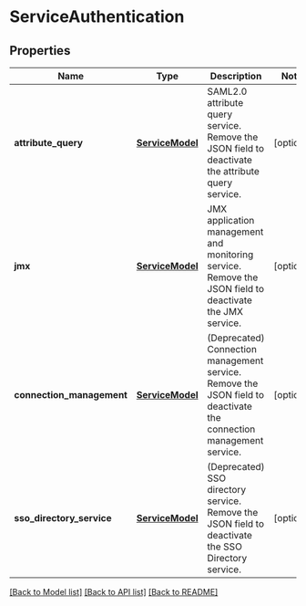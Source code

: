 # ServiceAuthentication

## Properties
Name | Type | Description | Notes
------------ | ------------- | ------------- | -------------
**attribute_query** | [**ServiceModel**](ServiceModel.md) | SAML2.0 attribute query service. Remove the JSON field to deactivate the attribute query service. | [optional] 
**jmx** | [**ServiceModel**](ServiceModel.md) | JMX application management and monitoring service. Remove the JSON field to deactivate the JMX service. | [optional] 
**connection_management** | [**ServiceModel**](ServiceModel.md) | (Deprecated) Connection management service. Remove the JSON field to deactivate the connection management service. | [optional] 
**sso_directory_service** | [**ServiceModel**](ServiceModel.md) | (Deprecated) SSO directory service. Remove the JSON field to deactivate the SSO Directory service. | [optional] 

[[Back to Model list]](../README.md#documentation-for-models) [[Back to API list]](../README.md#documentation-for-api-endpoints) [[Back to README]](../README.md)



